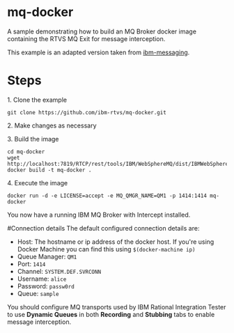 # mq-docker
A sample demonstrating how to build an MQ Broker docker image containing the RTVS MQ Exit for message interception.

This example is an adapted version taken from [ibm-messaging](https://github.com/ibm-messaging/mq-docker).

# Steps

1\. Clone the example
```
git clone https://github.com/ibm-rtvs/mq-docker.git
```
2\. Make changes as necessary

3\. Build the image
```
cd mq-docker
wget http://localhost:7819/RTCP/rest/tools/IBM/WebSphereMQ/dist/IBMWebSphereMQdist.zip
docker build -t mq-docker .
```
4\. Execute the image
```
docker run -d -e LICENSE=accept -e MQ_QMGR_NAME=QM1 -p 1414:1414 mq-docker
```

You now have a running IBM MQ Broker with Intercept installed.

#Connection details
The default configured connection details are:

* Host: The hostname or ip address of the docker host. If you're using Docker Machine you can find this using ```$(docker-machine ip)```
* Queue Manager: ```QM1```
* Port: ```1414```
* Channel: ```SYSTEM.DEF.SVRCONN```
* Username: ```alice```
* Password: ```passw0rd```
* Queue: ```sample```

You should configure MQ transports used by IBM Rational Integration Tester to use **Dynamic Queues** in both **Recording** and **Stubbing** tabs to enable message interception.
